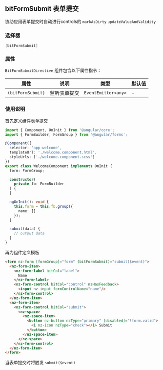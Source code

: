 ## bitFormSubmit 表单提交

协助应用表单提交时自动进行controls的 `markAsDirty` `updateValueAndValidity`

### 选择器

`[bitFormSubmit]`

### 属性

`BitFormSubmitDirective` 组件包含以下属性指令：

| 属性              | 说明         | 类型                | 默认值 |
| ----------------- | ------------ | ------------------- | ------ |
| `(bitFormSubmit)` | 监听表单提交 | `EventEmitter<any>` | -      |

### 使用说明

首先定义组件表单提交

```typescript
import { Component, OnInit } from '@angular/core';
import { FormBuilder, FormGroup } from '@angular/forms';

@Component({
  selector: 'app-welcome',
  templateUrl: './welcome.component.html',
  styleUrls: ['./welcome.component.scss']
})
export class WelcomeComponent implements OnInit {
  form: FormGroup;

  constructor(
    private fb: FormBuilder
  ) {
  }

  ngOnInit(): void {
    this.form = this.fb.group({
      name: []
    });
  }

  submit(data) {
    // output data
  }
}
```

再为组件定义模板

```html
<form nz-form [formGroup]="form" (bitFormSubmit)="submit($event)">
  <nz-form-item>
    <nz-form-label bitCol="label">
      Name
    </nz-form-label>
    <nz-form-control bitCol="control" nzHasFeedback>
      <input nz-input formControlName="name"/>
    </nz-form-control>
  </nz-form-item>
  <nz-form-item>
    <nz-form-control bitCol="submit">
      <nz-space>
        <nz-space-item>
          <button nz-button nzType="primary" [disabled]="!form.valid">
            <i nz-icon nzType="check"></i> Submit
          </button>
        </nz-space-item>
      </nz-space>
    </nz-form-control>
  </nz-form-item>
</form>
```

当表单提交时将触发 `submit($event)`